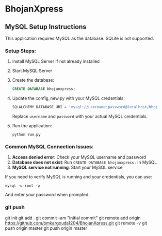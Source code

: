 # BhojanXpress

## MySQL Setup Instructions

This application requires MySQL as the database. SQLite is not supported.

### Setup Steps:

1. Install MySQL Server if not already installed
2. Start MySQL Server
3. Create the database:
   ```sql
   CREATE DATABASE bhojanxpress;
   ```
4. Update the config_new.py with your MySQL credentials:
   ```python
   SQLALCHEMY_DATABASE_URI = 'mysql://username:password@localhost/bhojanxpress'
   ```
   Replace `username` and `password` with your actual MySQL credentials.

5. Run the application:
   ```
   python run.py
   ```

### Common MySQL Connection Issues:

1. **Access denied error**: Check your MySQL username and password
2. **Database does not exist**: Run `CREATE DATABASE bhojanxpress;` in MySQL
3. **MySQL service not running**: Start your MySQL service

If you need to verify MySQL is running and your credentials, you can use:
```
mysql -u root -p
```
And enter your password when prompted.

### git push
git init
git add .
git commit -am "initial commit"
git remote add origin https://github.com/omkargouda1204/BhojanXpress.git
git remote -v
git push origin master
git push origin master
